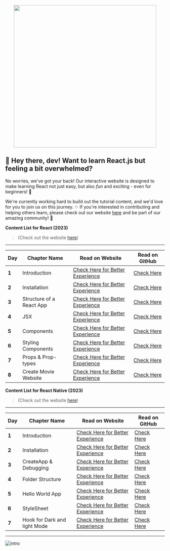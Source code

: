 



<p align="center">
            <img style={{ position: "relative" ,opacity: 1 ,borderRadius: "10px" ,overflow: "hidden" , marginTop:"20px" , marginBottom: "20px"}}
            src="https://user-images.githubusercontent.com/97989643/220242520-78dd8232-4416-461a-a8f1-6c0b3f5f357f.gif"
            width="450"/>
</p>

 **👋 Hey there, dev!** Want to learn React.js but feeling a bit overwhelmed? 
---

No worries, we've got your back! Our interactive website is designed to make learning React not just easy, but also *fun* and exciting - even for beginners! 🎉

We're currently working hard to build out the tutorial content, and we'd love for you to join us on this journey. ✨ If you're interested in contributing and helping others learn, please check out our website [here](https://codexam.vercel.app/docs/react) and be part of our amazing community! 🤗

**Content List for React (2023)** 
> (Check out the website [here](https://codexam.vercel.app/docs/react))
---
| **Day** | **Chapter Name** | **Read on Website** | **Read on GitHub** |
|-----|--------------|-----------------|----------------|
| **1**   | Introduction | [Check Here for Better Experience ](https://code-xam.vercel.app/docs/react/react1) | [Check Here](https://github.com/Subham-Maity/ReactJS-For-Beginners/tree/master/React%202023%20(Better)/00.%20Introduction) |
| **2**   | Installation | [Check Here for Better Experience ](https://code-xam.vercel.app/docs/react/react2) | [Check Here](https://github.com/Subham-Maity/ReactJS-For-Beginners/tree/master/React%202023%20(Better)/01.%20Installation) |
| **3**   | Structure of a React App | [Check Here for Better Experience ](https://code-xam.vercel.app/docs/react/react3) | [Check Here](https://github.com/Subham-Maity/ReactJS-For-Beginners/tree/master/React%202023%20(Better)/03.%20Folder%20Structure) |
| **4**  | JSX | [Check Here for Better Experience ](https://code-xam.vercel.app/docs/react/react4) | [Check Here](https://github.com/Subham-Maity/ReactJS-For-Beginners/tree/master/React%202023%20(Better)/04.%20JSX) |
| **5**  | Components | [Check Here for Better Experience ](https://code-xam.vercel.app/docs/react/react5) | [Check Here](https://github.com/Subham-Maity/ReactJS-For-Beginners/tree/master/React%202023%20(Better)/05.%20Components%20and%20ImportExport) |
| **6**  | Styling Components | [Check Here for Better Experience ](https://code-xam.vercel.app/docs/react/react6) | [Check Here](https://github.com/Subham-Maity/ReactJS-For-Beginners/tree/master/React%202023%20(Better)/06.%20Styling%20Components) |
| **7**  | Props & Prop-types | [Check Here for Better Experience ](https://code-xam.vercel.app/docs/react/react7) | [Check Here](https://github.com/Subham-Maity/ReactJS-For-Beginners/tree/master/React%202023%20(Better)/07.%20Props%20%26%20Prop-types) |
| **8**  | Create Movie Website | [Check Here for Better Experience ](https://code-xam.vercel.app/docs/react/react8) | [Check Here](https://github.com/Subham-Maity/ReactJS-For-Beginners/tree/master/React%202023%20(Better)/08.%20Creating%20Movies%20Website) |

 **Content List for React Native (2023)** 
> (Check out the website [here](https://codexam.vercel.app/docs/reactnative))
 ---
| **Day** | **Chapter Name** | **Read on Website** | **Read on GitHub** |
|-----|--------------|-----------------|----------------|
| **1**   | Introduction | [Check Here for Better Experience ](https://code-xam.vercel.app/docs/react/react1) | [Check Here](https://github.com/Subham-Maity/ReactJS-For-Beginners/tree/master/React%202023%20(Better)/00.%20Introduction) |
| **2**   | Installation | [Check Here for Better Experience ](https://code-xam.vercel.app/docs/reactnative/react1) | [Check Here](https://github.com/Subham-Maity/ReactJS-For-Beginners/tree/master/ReactNative%202023%20(new)/01.%20Installation) |
| **3**   | CreateApp & Debugging | [Check Here for Better Experience ](https://code-xam.vercel.app/docs/reactnative/react2) | [Check Here](https://github.com/Subham-Maity/ReactJS-For-Beginners/tree/master/ReactNative%202023%20(new)/02.%20Create%20App) |
| **4**   | Folder Structure | [Check Here for Better Experience ](https://codexam.vercel.app/docs/reactnative/react3) | [Check Here](https://github.com/Subham-Maity/ReactJS-For-Beginners/tree/master/ReactNative%202023%20(new)/03.%20File%20Structure) |
| **5**   | Hello World App | [Check Here for Better Experience ](https://codexam.vercel.app/docs/reactnative/react4) | [Check Here](https://github.com/Subham-Maity/ReactJS-For-Beginners/tree/master/ReactNative%202023%20(new)/04.%20Hello%20World%20App) |
| **6**   | StyleSheet | [Check Here for Better Experience ](https://codexam.vercel.app/docs/reactnative/react5) | [Check Here](https://github.com/Subham-Maity/ReactJS-For-Beginners/tree/master/ReactNative%202023%20(new)/05.%20StyleSheet) |
| **7**   | Hook for Dark and light Mode | [Check Here for Better Experience ](https://codexam.vercel.app/docs/reactnative/react6) | [Check Here](https://github.com/Subham-Maity/ReactJS-For-Beginners/tree/master/ReactNative%202023%20(new)/06.%20Hook%20for%20Dark%20%26%20light) |

********************************************

![intro](intro.gif)


